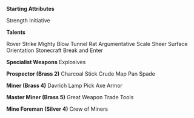 **Starting Attributes**

Strength
Initiative

**Talents**

Rover
Strike Mighty Blow
Tunnel Rat
Argumentative
Scale Sheer Surface
Orientation
Stonecraft
Break and Enter

**Specialist Weapons**
Explosives

**Prospector (Brass 2)**
Charcoal Stick
Crude Map
Pan
Spade

**Miner (Brass 4)**
Davrich Lamp
Pick Axe
Armor

**Master Miner (Brass 5)**
Great Weapon
Trade Tools

**Mine Foreman (Silver 4)**
Crew of Miners